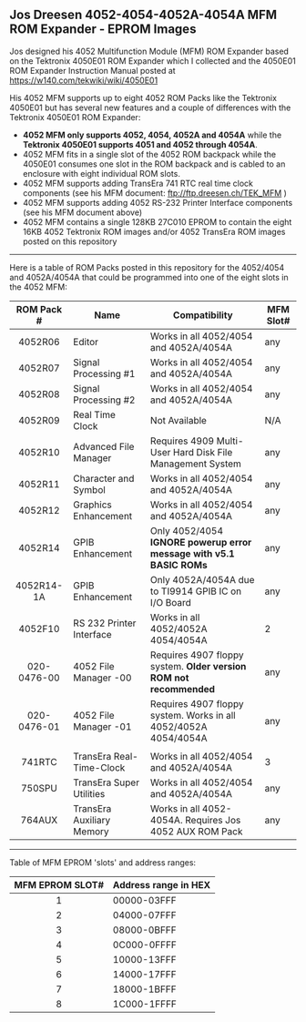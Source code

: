Jos Dreesen 4052-4054-4052A-4054A MFM ROM Expander - EPROM Images
------
Jos designed his 4052 Multifunction Module (MFM) ROM Expander based on the Tektronix 4050E01 ROM Expander which I collected and the 4050E01 ROM Expander Instruction Manual posted at https://w140.com/tekwiki/wiki/4050E01

His 4052 MFM supports up to eight 4052 ROM Packs like the Tektronix 4050E01 but has several new features and a couple of differences with the Tektronix 4050E01 ROM Expander:
* __4052 MFM only supports 4052, 4054, 4052A and 4054A__ while the __Tektronix 4050E01 supports 4051 and 4052 through 4054A__.
* 4052 MFM fits in a single slot of the 4052 ROM backpack while the 4050E01 consumes one slot in the ROM backpack and is cabled to an enclosure with eight individual ROM slots.
* 4052 MFM supports adding TransEra 741 RTC real time clock components (see his MFM document: ftp://ftp.dreesen.ch/TEK_MFM )
* 4052 MFM supports adding 4052 RS-232 Printer Interface components (see his MFM document above)
* 4052 MFM contains a single 128KB 27C010 EPROM to contain the eight 16KB 4052 Tektronix ROM images and/or 4052 TransEra ROM images posted on this repository

-------
Here is a table of ROM Packs posted in this repository for the 4052/4054 and 4052A/4054A that could be programmed into one of the eight slots in the 4052 MFM:

| ROM Pack # | Name   | Compatibility | MFM Slot# |
|:----------:|----------|----------|-------------|
| 4052R06    | Editor   | Works in all 4052/4054 and 4052A/4054A |  any  |
| 4052R07    | Signal Processing #1 | Works in all 4052/4054 and 4052A/4054A |  any  |
| 4052R08    | Signal Processing #2 | Works in all 4052/4054 and 4052A/4054A |  any |
| 4052R09    | Real Time Clock      | Not Available |  N/A |
| 4052R10    | Advanced File Manager | Requires 4909 Multi-User Hard Disk File Management System |  any |
| 4052R11    | Character and Symbol  | Works in all 4052/4054 and 4052A/4054A |  any |
| 4052R12    | Graphics Enhancement  | Works in all 4052/4054 and 4052A/4054A |  any |
| 4052R14    | GPIB Enhancement      | Only 4052/4054 __IGNORE powerup error message with v5.1 BASIC ROMs__ |  any |
| 4052R14-1A | GPIB Enhancement      | Only 4052A/4054A due to TI9914 GPIB IC on I/O Board |  any |
| 4052F10    | RS 232 Printer Interface | Works in all 4052/4052A 4054/4054A | 2|
| 020-0476-00 | 4052 File Manager -00     | Requires 4907 floppy system.  __Older version ROM not recommended__ |  any |
| 020-0476-01 | 4052 File Manager -01     | Requires 4907 floppy system.  Works in all 4052/4052A 4054/4054A    |  any |
|  |  |  |  |
| 741RTC | TransEra Real-Time-Clock | Works in all 4052/4054 and 4052A/4054A |  3 |
| 750SPU | TransEra Super Utilities | Works in all 4052/4054 and 4052A/4054A |  any |
| 764AUX | TransEra Auxiliary Memory | Works in all 4052-4054A. Requires Jos 4052 AUX ROM Pack |  any |

-------
Table of MFM EPROM 'slots' and address ranges:

| MFM EPROM SLOT# | Address range in HEX |
|:----------:|-------------|
|     1      | 00000-03FFF |
|     2      | 04000-07FFF |
|     3      | 08000-0BFFF |
|     4      | 0C000-0FFFF |
|     5      | 10000-13FFF |
|     6      | 14000-17FFF |
|     7      | 18000-1BFFF |
|     8      | 1C000-1FFFF |

